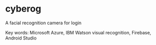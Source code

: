 # cyberog

A facial recognition camera for login 

Key words: Microsoft Azure, IBM Watson visual recognition, Firebase, Android Studio
